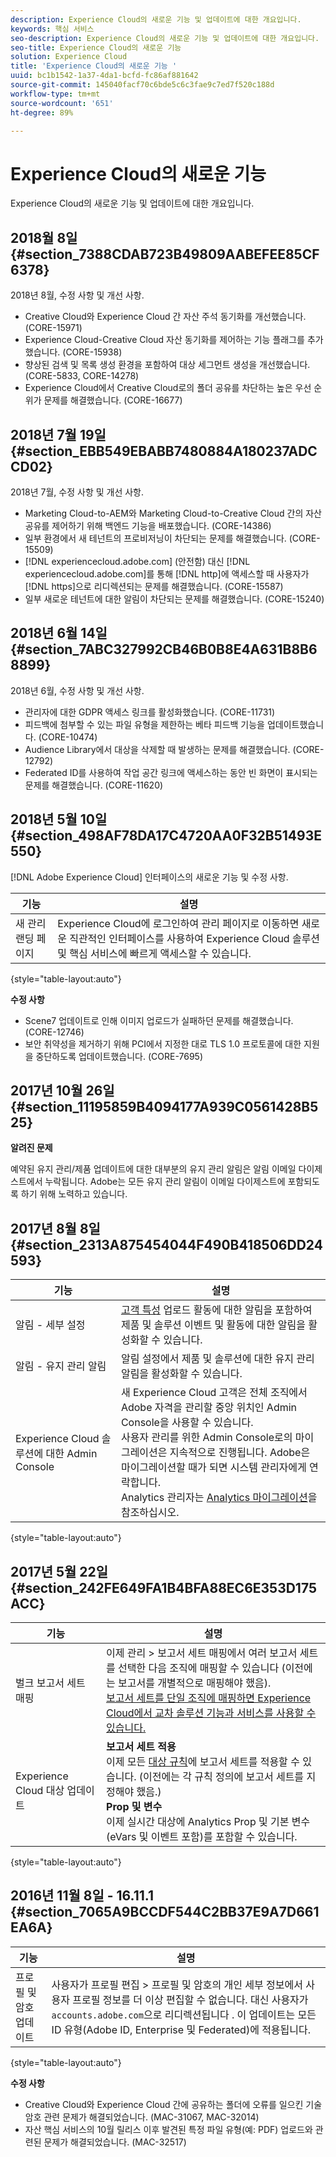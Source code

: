```yaml
---
description: Experience Cloud의 새로운 기능 및 업데이트에 대한 개요입니다.
keywords: 핵심 서비스
seo-description: Experience Cloud의 새로운 기능 및 업데이트에 대한 개요입니다.
seo-title: Experience Cloud의 새로운 기능
solution: Experience Cloud
title: 'Experience Cloud의 새로운 기능 '
uuid: bc1b1542-1a37-4da1-bcfd-fc86af881642
source-git-commit: 145040facf70c6bde5c6c3fae9c7ed7f520c188d
workflow-type: tm+mt
source-wordcount: '651'
ht-degree: 89%

---
```



# Experience Cloud의 새로운 기능

Experience Cloud의 새로운 기능 및 업데이트에 대한 개요입니다.

## 2018월 8일 {#section_7388CDAB723B49809AABEFEE85CF6378}

2018년 8월, 수정 사항 및 개선 사항.

* Creative Cloud와 Experience Cloud 간 자산 주석 동기화를 개선했습니다. (CORE-15971)
* Experience Cloud-Creative Cloud 자산 동기화를 제어하는 기능 플래그를 추가했습니다. (CORE-15938)
* 향상된 검색 및 목록 생성 환경을 포함하여 대상 세그먼트 생성을 개선했습니다. (CORE-5833, CORE-14278)
* Experience Cloud에서 Creative Cloud로의 폴더 공유를 차단하는 높은 우선 순위가 문제를 해결했습니다. (CORE-16677)

## 2018년 7월 19일 {#section_EBB549EBABB7480884A180237ADCCD02}

2018년 7월, 수정 사항 및 개선 사항.

* Marketing Cloud-to-AEM와 Marketing Cloud-to-Creative Cloud 간의 자산 공유를 제어하기 위해 백엔드 기능을 배포했습니다. (CORE-14386)
* 일부 환경에서 새 테넌트의 프로비저닝이 차단되는 문제를 해결했습니다. (CORE-15509)
* [!DNL experiencecloud.adobe.com] (안전함) 대신 [!DNL experiencecloud.adobe.com]를 통해 [!DNL http]에 액세스할 때 사용자가 [!DNL https]으로 리디렉션되는 문제를 해결했습니다. (CORE-15587)
* 일부 새로운 테넌트에 대한 알림이 차단되는 문제를 해결했습니다. (CORE-15240)

## 2018년 6월 14일 {#section_7ABC327992CB46B0B8E4A631B8B68899}

2018년 6월, 수정 사항 및 개선 사항.

* 관리자에 대한 GDPR 액세스 링크를 활성화했습니다. (CORE-11731)
* 피드백에 첨부할 수 있는 파일 유형을 제한하는 베타 피드백 기능을 업데이트했습니다. (CORE-10474)
* Audience Library에서 대상을 삭제할 때 발생하는 문제를 해결했습니다. (CORE-12792)
* Federated ID를 사용하여 작업 공간 링크에 액세스하는 동안 빈 화면이 표시되는 문제를 해결했습니다. (CORE-11620)

## 2018년 5월 10일 {#section_498AF78DA17C4720AA0F32B51493E550}

[!DNL Adobe Experience Cloud] 인터페이스의 새로운 기능 및 수정 사항.

| 기능 | 설명 |
|--- |--- |
| 새 관리 랜딩 페이지 | Experience Cloud에 로그인하여 관리 페이지로 이동하면 새로운 직관적인 인터페이스를 사용하여 Experience Cloud 솔루션 및 핵심 서비스에 빠르게 액세스할 수 있습니다. |

{style=&quot;table-layout:auto&quot;}

**수정 사항**

* Scene7 업데이트로 인해 이미지 업로드가 실패하던 문제를 해결했습니다. (CORE-12746)
* 보안 취약성을 제거하기 위해 PCI에서 지정한 대로 TLS 1.0 프로토콜에 대한 지원을 중단하도록 업데이트했습니다. (CORE-7695)

## 2017년 10월 26일 {#section_11195859B4094177A939C0561428B525}

**알려진 문제**

예약된 유지 관리/제품 업데이트에 대한 대부분의 유지 관리 알림은 알림 이메일 다이제스트에서 누락됩니다. Adobe는 모든 유지 관리 알림이 이메일 다이제스트에 포함되도록 하기 위해 노력하고 있습니다.

## 2017년 8월 8일 {#section_2313A875454044F490B418506DD24593}

| 기능 | 설명 |
|--- |--- |
| 알림 - 세부 설정 | [고객 특성](attributes.md) 업로드 활동에 대한 알림을 포함하여 제품 및 솔루션 이벤트 및 활동에 대한 알림을 활성화할 수 있습니다. |
| 알림 - 유지 관리 알림 | 알림 설정에서 제품 및 솔루션에 대한 유지 관리 알림을 활성화할 수 있습니다. |
| Experience Cloud 솔루션에 대한 Admin Console | 새 Experience Cloud 고객은 전체 조직에서 Adobe 자격을 관리할 중앙 위치인 Admin Console을 사용할 수 있습니다.<br>사용자 관리를 위한 Admin Console로의 마이그레이션은 지속적으로 진행됩니다. Adobe은 마이그레이션할 때가 되면 시스템 관리자에게 연락합니다.<br>Analytics 관리자는 [Analytics 마이그레이션](https://experienceleague.adobe.com/docs/analytics/admin/user-product-management/user-management/migrate-users/c-migration-tool.html?lang=en)을 참조하십시오. |

{style=&quot;table-layout:auto&quot;}

## 2017년 5월 22일 {#section_242FE649FA1B4BFA88EC6E353D175ACC}

| 기능 | 설명 |
|--- |--- |
| 벌크 보고서 세트 매핑 | 이제 관리 > 보고서 세트 매핑에서 여러 보고서 세트를 선택한 다음 조직에 매핑할 수 있습니다 (이전에는 보고서를 개별적으로 매핑해야 했음).  <br>[보고서 세트를 단일 조직에 매핑하면 Experience Cloud에서 교차 솔루션 기능과 서비스를 사용할 수 있습니다.](core-services.md) |
| Experience Cloud 대상 업데이트 | **보고서 세트 적용**<br>&#x200B;이제 모든 [대상 규칙](t-audience-create.md)에 보고서 세트를 적용할 수 있습니다. (이전에는 각 규칙 정의에 보고서 세트를 지정해야 했음.) <br>**Prop 및 변수**<br>&#x200B;이제 실시간 대상에 Analytics Prop 및 기본 변수(eVars 및 이벤트 포함)를 포함할 수 있습니다. |

{style=&quot;table-layout:auto&quot;}

## 2016년 11월 8일 - 16.11.1 {#section_7065A9BCCDF544C2BB37E9A7D661EA6A}

| 기능 | 설명 |
|--- |--- |
| 프로필 및 암호 업데이트 | 사용자가 프로필 편집 > 프로필 및 암호의 개인 세부 정보에서 사용자 프로필 정보를 더 이상 편집할 수 없습니다. 대신 사용자가 `accounts.adobe.com`으로 리디렉션됩니다 . 이 업데이트는 모든 ID 유형(Adobe ID, Enterprise 및 Federated)에 적용됩니다. |

{style=&quot;table-layout:auto&quot;}

**수정 사항**

* Creative Cloud와 Experience Cloud 간에 공유하는 폴더에 오류를 일으킨 기술 암호 관련 문제가 해결되었습니다. (MAC-31067, MAC-32014)
* 자산 핵심 서비스의 10월 릴리스 이후 발견된 특정 파일 유형(예: PDF) 업로드와 관련된 문제가 해결되었습니다. (MAC-32517)
